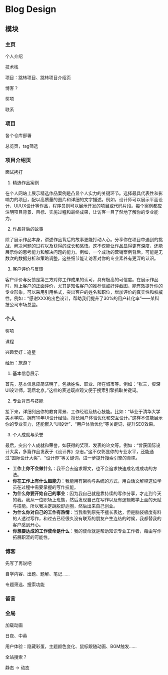 # Blog Design

## 模块

### 主页

个人介绍

技术栈

项目：跳转项目、跳转项目介绍页

博客？

奖项

联系



### 项目

各个仓库部署

总览页，tag筛选



### 项目介绍页

面试拷打



1. 精选作品案例

在个人网站上展示精选作品案例是凸显个人实力的关键环节。选择最具代表性和影响力的项目，配以高质量的图片和详细的文字描述。例如，设计师可以展示平面设计、UI/UX设计等作品，程序员则可以展示开发的项目或代码片段。每个案例都应注明项目背景、目标、实施过程和最终成果，让访客一目了然地了解你的专业能力。

2. 作品背后的故事

除了展示作品本身，讲述作品背后的故事更能打动人心。分享你在项目中遇到的挑战、解决问题的过程以及获得的成长和感悟。这不仅能让作品显得更有深度，还能展示你的思考能力和解决问题的能力。例如，一个成功的营销案例背后，可能是无数次的数据分析和策略调整，这些细节能让访客对你的专业素养有更深的认识。

3. 客户评价与反馈

客户评价与反馈是第三方对你工作成果的认可，具有极高的可信度。在展示作品时，附上客户的正面评价，尤其是知名客户的推荐信或好评截图，能有效提升你的专业形象。可以采用引用格式，突出客户的姓名和职位，增加评价的真实性和权威性。例如：“感谢XXX的出色设计，帮助我们提升了30%的用户转化率”——某科技公司市场总监。



### 个人

奖项

课程

兴趣爱好：追星

经历：旅游？



1. 基本信息展示

首先，基本信息应简洁明了，包括姓名、职业、所在城市等。例如：“张三，资深UI设计师，现居北京。”这样的表述既直观又便于搜索引擎抓取关键词。

2. 专业背景与技能

接下来，详细列出你的教育背景、工作经验及核心技能。比如：“毕业于清华大学美术学院，拥有10年UI设计经验，擅长用户体验优化和交互设计。”这样不仅能展示你的专业实力，还能嵌入“UI设计”、“用户体验优化”等关键词，提升SEO效果。

3. 个人成就与荣誉

最后，突出个人成就和荣誉，如获得的奖项、发表的论文等。例如：“曾获国际设计大奖，多篇作品发表于《设计界》杂志。”这不仅彰显你的专业水平，还能通过“国际设计大奖”、“设计界”等关键词，进一步提升搜索引擎的青睐。



-   **工作上你不会做什么**：我不会去追求爆文，也不会追求快速成名或成功的方法。
-   **你在工作上有什么超能力**：我能用有架构与系统的方式，用白话文解释这位学员在过程中需要掌握的写作技能。
-   **为什么你要开始自己的事业**：因为我自己就是靠持续的写作分享，才走到今天的我。我从一位职场上班族，然后发现自己在写作以及有逻辑教学上面的天赋与技能。所以我决定跳脱舒适圈，然后出来自己创业。
-   **为什么你对自己的工作有热情**：当我看到原先不擅长表达，但是脑袋极度有料的人透过写作，和过去已经很久没有联系的朋友产生连结的时候，我都替我的客户感到开心。
-   **你想要达成的工作使命是什么**：我的使命就是帮助知识专业工作者，藉由写作拓展职涯的可能性。



### 博客

先写了再说吧

自学内容、出题、题解、笔记……

专题筛选、搜索功能



### 留言



### 全局

加载动画

日夜、中英

用户体验：隐藏彩蛋，主题颜色变化、鼠标跟随动画、BGM触发……

全站搜索？

静态 -> 动态